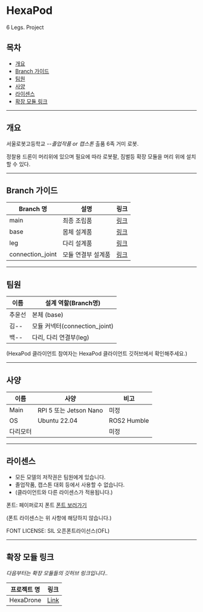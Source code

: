 # HexaPod
6 Legs. Project

## 목차
* [개요](#개요)
* [Branch 가이드](#Branch-가이드)
* [팀원](#팀원)
* [사양](#사양)
* [라이센스](#라이센스)
* [확장 모듈 링크](#확장-모듈-링크)
***
## 개요
서울로봇고등학교 *--졸업작품 or 캡스톤* 출품 6족 거미 로봇.

정찰용 드론이 머리위에 있으며 필요에 따라 로봇팔, 짐벌등 확장 모듈을 머리 위에 설치 할 수 있다.
***
## Branch 가이드
|Branch 명|설명|링크|
|---|---|---|
|main|최종 조립품| [링크](https://github.com/seon0313/HexaPod) |
|base|몸체 설계품| [링크](https://github.com/seon0313/HexaPod/tree/base) |
|leg|다리 설계품| [링크](https://github.com/seon0313/HexaPod/tree/leg) |
|connection_joint|모듈 연결부 설계품| [링크](https://github.com/seon0313/HexaPod/tree/connection_joint) |
***
## 팀원
|이름|설계 역할(Branch명)|
|---|---|
|추윤선| 본체 (base) |
|김--|모듈 커넥터(connection_joint)|
|백--|다리, 다리 연결부(leg)|

(HexaPod 클라이언트 참여자는 HexaPod 클라이언트 깃허브에서 확인해주세요.)
***
## 사양

| 이름 | 사양 | 비고 |
| --- | --- | --- |
| Main | RPI 5 또는 Jetson Nano | 미정 |
| OS | Ubuntu 22.04 | ROS2 Humble |
| 다리모터 | | 미정 |

***
## 라이센스

* 모든 모델의 저작권은 팀원에게 있습니다.
* 졸업작품, 캡스톤 대회 등에서 사용할 수 없습니다.
* (클라이언트와 다른 라이센스가 적용됩니다.)

폰트: 페이퍼로지 폰트 [폰트 보러가기](https://freesentation.blog/paperlogyfont)

(폰트 라이센스는 위 사항에 해당하지 않습니다.)

FONT LICENSE: SIL 오픈폰트라이선스(OFL)
***
## 확장 모듈 링크
*다음부터는 확장 모듈들의 깃허브 링크입니다..*

|프로젝트 명|링크|
|---|---|
|HexaDrone|[Link](https://github.com/seon0313/HexaDrone.git)|
